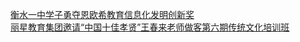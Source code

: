   
[衡水一中学子勇夺恩欧希教育信息化发明创新奖](http://www.dianyue.me/archives/741/mcstct6eu9l4buwc/)  
[丽星教育集团邀请“中国十佳孝贤”王春来老师做客第六期传统文化培训班](http://www.dianyue.me/archives/916/wt6v70yyzspmp4xp/)